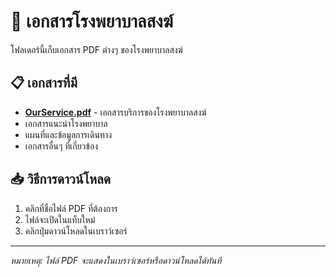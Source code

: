 # 📄 เอกสารโรงพยาบาลสงฆ์

โฟลเดอร์นี้เก็บเอกสาร PDF ต่างๆ ของโรงพยาบาลสงฆ์

## 📋 เอกสารที่มี
- **[OurService.pdf](OurService.pdf)** - เอกสารบริการของโรงพยาบาลสงฆ์
- เอกสารแนะนำโรงพยาบาล
- แผนที่และข้อมูลการเดินทาง
- เอกสารอื่นๆ ที่เกี่ยวข้อง

## 📥 วิธีการดาวน์โหลด
1. คลิกที่ชื่อไฟล์ PDF ที่ต้องการ
2. ไฟล์จะเปิดในแท็บใหม่
3. คลิกปุ่มดาวน์โหลดในเบราว์เซอร์

---
*หมายเหตุ: ไฟล์ PDF จะแสดงในเบราว์เซอร์หรือดาวน์โหลดได้ทันที*
